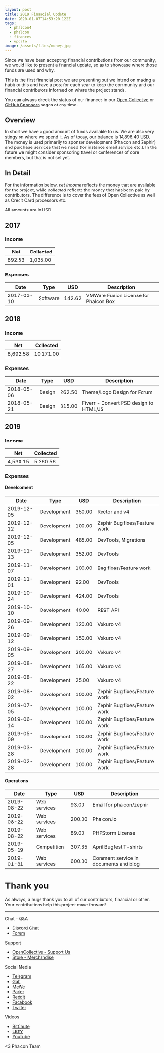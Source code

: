 ```yaml
---
layout: post
title: 2019 Financial Update
date: 2020-01-07T14:53:20.122Z
tags:
  - phalcon4
  - phalcon
  - finances
  - update
image: /assets/files/money.jpg
---
```

Since we have been accepting financial contributions from our community, we would like to present a financial update, so as to showcase where those funds are used and why.

<!--more-->

This is the first financial post we are presenting but we intend on making a habit of this and have a post for each year to keep the community and our financial contributors informed on where the project stands.

You can always check the status of our finances in our [Open Collective](https://opencollective.com/phalcon) or [GitHub Sponsors](https://phalcon.io/fund) pages at any time.

## Overview

In short we have a good amount of funds available to us. We are also very stingy on where we spend it. As of today, our balance is 14,896.40 USD. The money is used primarily to sponsor development (Phalcon and Zephir) and purchase services that we need (for instance email service etc.). In the future we might consider sponsoring travel or conferences of core members, but that is not set yet.

## In Detail

For the information below, *net income* reflects the money that are available for the project, while *collected* reflects the money that has been paid by contributors. The difference is to cover the fees of Open Collective as well as Credit Card processors etc.

All amounts are in USD.

## 2017

### Income

| Net    | Collected |
| ------ | --------- |
| 892.53 | 1,035.00  |

### Expenses

| Date       | Type     | USD    | Description                           |
| ---------- | -------- | ------ | ------------------------------------- |
| 2017-03-10 | Software | 142.62 | VMWare Fusion License for Phalcon Box |

## 2018

### Income

| Net      | Collected |
| -------- | --------- |
| 8,692.58 | 10,171.00 |

### Expenses

| Date       | Type   | USD    | Description                            |
| ---------- | ------ | ------ | -------------------------------------- |
| 2018-05-06 | Design | 262.50 | Theme/Logo Design for Forum            |
| 2018-05-21 | Design | 315.00 | Fiverr - Convert PSD design to HTML/JS |

## 2019

### Income

| Net      | Collected |
| -------- | --------- |
| 4,530.15 | 5.360.56  |

### Expenses

#### Development

| Date       | Type        | USD    | Description                   |
| ---------- | ----------- | ------ | ----------------------------- |
| 2019-12-05 | Development | 350.00 | Rector and v4                 |
| 2019-12-12 | Development | 100.00 | Zephir Bug fixes/Feature work |
| 2019-12-05 | Development | 485.00 | DevTools, Migrations          |
| 2019-11-13 | Development | 352.00 | DevTools                      |
| 2019-11-07 | Development | 100.00 | Bug fixes/Feature work        |
| 2019-11-01 | Development | 92.00  | DevTools                      |
| 2019-10-24 | Development | 424.00 | DevTools                      |
| 2019-10-10 | Development | 40.00  | REST API                      |
| 2019-09-26 | Development | 120.00 | Vokuro v4                     |
| 2019-09-12 | Development | 150.00 | Vokuro v4                     |
| 2019-09-05 | Development | 200.00 | Vokuro v4                     |
| 2019-08-27 | Development | 165.00 | Vokuro v4                     |
| 2019-08-22 | Development | 25.00  | Vokuro v4                     |
| 2019-08-02 | Development | 100.00 | Zephir Bug fixes/Feature work |
| 2019-07-05 | Development | 100.00 | Zephir Bug fixes/Feature work |
| 2019-06-14 | Development | 100.00 | Zephir Bug fixes/Feature work |
| 2019-05-09 | Development | 100.00 | Zephir Bug fixes/Feature work |
| 2019-03-28 | Development | 100.00 | Zephir Bug fixes/Feature work |
| 2019-02-28 | Development | 100.00 | Zephir Bug fixes/Feature work |

#### Operations

| Date       | Type         | USD    | Description                           |
| ---------- | ------------ | ------ | ------------------------------------- |
| 2019-08-22 | Web services | 93.00  | Email for phalcon/zephir              |
| 2019-08-22 | Web services | 200.00 | Phalcon.io                            |
| 2019-08-22 | Web services | 89.00  | PHPStorm License                      |
| 2019-05-19 | Competition  | 307.85 | April Bugfest T-shirts                |
| 2019-01-31 | Web services | 600.00 | Comment service in documents and blog |

# Thank you

As always, a huge thank you to all of our contributors, financial or other. Your contributions help this project move forward!

<hr>

Chat - Q&A

* [Discord Chat](https://phalcon.io/discord)
* [Forum](https://phalcon.link/forum)

Support

* [OpenCollective - Support Us](https://phalcon.io/fund)
* [Store - Merchandise](https://phalcon.io/store)

Social Media

* [Telegram](https://phalcon.io/telegram)
* [Gab](https://phalcon.io/gab)
* [MeWe](https://phalcon.io/mewe)
* [Parler](https://phalcon.io/parler)
* [Reddit](https://phalcon.io/reddit)
* [Facebook](https://phalcon.io/fb)
* [Twitter](https://phalcon.io/t)

Videos

* [BitChute](https://phalcon.io/bitchute)
* [LBRY](https://phalcon.io/lbry)
* [YouTube](https://phalcon.io/youtube)

<3 Phalcon Team
